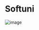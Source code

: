 # Softuni

![image](https://user-images.githubusercontent.com/106478447/186513547-8548797c-353e-4bf3-a148-da412d21ffc0.png)
